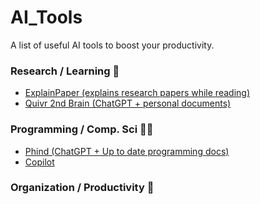 # AI_Tools
A list of useful AI tools to boost your productivity. 

### Research / Learning 🧠
 - [ExplainPaper (explains research papers while reading)](https://www.explainpaper.com/)
 - [Quivr 2nd Brain (ChatGPT + personal documents)](https://quivr.app/)

### Programming / Comp. Sci 👨‍💻 
 - [Phind (ChatGPT + Up to date programming docs)](https://www.phind.com/)
 - [Copilot]() 

### Organization / Productivity 🌱
